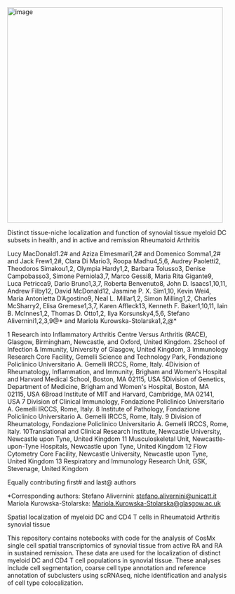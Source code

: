 <img width="491" alt="image" src="https://github.com/DrLucyMac/spatial_synoDC/assets/40166451/e045ab58-06cf-4985-a4ab-b53ce192768e">

Distinct tissue-niche localization and function of synovial tissue myeloid DC subsets in health, and in active and remission Rheumatoid Arthritis

Lucy MacDonald1.2# and Aziza Elmesmari1,2# and Domenico Somma1,2# and Jack Frew1,2#, Clara Di Mario3, Roopa Madhu4,5,6, Audrey Paoletti2, Theodoros Simakou1,2, Olympia Hardy1,2, Barbara Tolusso3, Denise Campobasso3, Simone Perniola3,7, Marco Gessi8, Maria Rita Gigante9, Luca Petricca9, Dario Bruno1,3,7, Roberta Benvenuto8, John D. Isaacs1,10,11, Andrew Filby12, David McDonald12, Jasmine P. X. Sim1,10, Kevin Wei4, Maria Antonietta D’Agostino9, Neal L. Millar1,2, Simon Milling1,2, Charles McSharry2, Elisa Gremese1,3,7, Karen Affleck13, Kenneth F. Baker1,10,11, Iain B. McInnes1,2, Thomas D. Otto1,2, Ilya Korsunsky4,5,6, Stefano Alivernini1,2,3,9@* and Mariola Kurowska-Stolarska1,2,@*

1 Research into Inflammatory Arthritis Centre Versus Arthritis (RACE), Glasgow, Birmingham, Newcastle, and Oxford, United Kingdom. 
2School of Infection & Immunity, University of Glasgow, United Kingdom,
3 Immunology Research Core Facility, Gemelli Science and Technology Park, Fondazione Policlinico Universitario A. Gemelli IRCCS, Rome, Italy.
4Division of Rheumatology, Inflammation, and Immunity, Brigham and Women's Hospital and Harvard Medical School, Boston, MA 02115, USA
5Division of Genetics, Department of Medicine, Brigham and Women's Hospital, Boston, MA 02115, USA
6Broad Institute of MIT and Harvard, Cambridge, MA 02141, USA
7 Division of Clinical Immunology, Fondazione Policlinico Universitario A. Gemelli IRCCS, Rome, Italy. 
8 Institute of Pathology, Fondazione Policlinico Universitario A. Gemelli IRCCS, Rome, Italy. 
9 Division of Rheumatology, Fondazione Policlinico Universitario A. Gemelli IRCCS, Rome, Italy. 
10Translational and Clinical Research Institute, Newcastle University, Newcastle upon Tyne, United Kingdom
11 Musculoskeletal Unit, Newcastle-upon-Tyne Hospitals, Newcastle upon Tyne, United Kingdom
12 Flow Cytometry Core Facility, Newcastle University, Newcastle upon Tyne, United Kingdom
13 Respiratory and Immunology Research Unit, GSK, Stevenage, United Kingdom

Equally contributing first# and last@ authors

*Corresponding authors:
Stefano Alivernini: stefano.alivernini@unicatt.it
Mariola Kurowska-Stolarska: Mariola.Kurowska-Stolarska@glasgow.ac.uk



Spatial localization of myeloid DC and CD4 T cells in Rheumatoid Arthritis synovial tissue

This repository contains notebooks with code for the analysis of CosMx single cell spatial transcriptomics of synovial tissue from active RA and RA in sustained remission. These data are used for the localization of distinct myeloid DC and CD4 T cell populations in synovial tissue. These analyses include cell segmentation, coarse cell type annotation and reference annotation of subclusters using scRNAseq, niche identification and analysis of cell type colocalization. 

